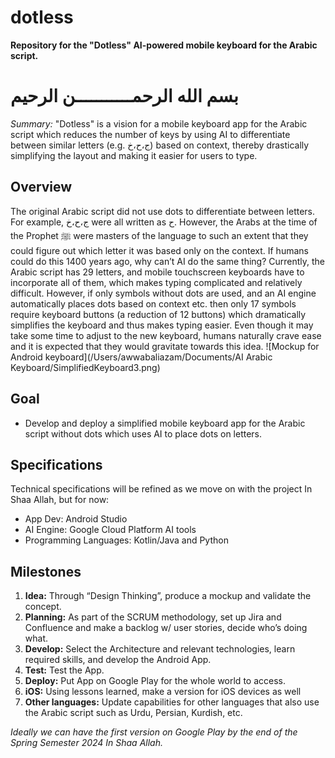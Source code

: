 # dotless
**Repository for the "Dotless" AI-powered mobile keyboard for the Arabic script.**

# بسم الله الرحمـــــــــــن الرحيم

*Summary:*
"Dotless" is a vision for a mobile keyboard app for the Arabic script which reduces the number of keys by using AI to differentiate between similar letters (e.g. ج،ح،خ) based on context, thereby drastically simplifying the layout and making it easier for users to type.

## Overview
The original Arabic script did not use dots to differentiate between letters. For example, ج،ح،خ were all written as ح. However, the Arabs at the time of the Prophet ﷺ were masters of the language to such an extent that they could figure out which letter it was based only on the context. If humans could do this 1400 years ago, why can’t AI do the same thing? Currently, the Arabic script has 29 letters, and mobile touchscreen keyboards have to incorporate all of them, which makes typing complicated and relatively difficult. However, if only symbols without dots are used, and an AI engine automatically places dots based on context etc. then only 17 symbols require keyboard buttons (a reduction of 12 buttons) which dramatically simplifies the keyboard and thus makes typing easier. Even though it may take some time to adjust to the new keyboard, humans naturally crave ease and it is expected that they would gravitate towards this idea.
![Mockup for Android keyboard](/Users/awwabaliazam/Documents/AI Arabic Keyboard/SimplifiedKeyboard3.png)

## Goal
- Develop and deploy a simplified mobile keyboard app for the Arabic script without dots which uses AI to place dots on letters.

## Specifications
Technical specifications will be refined as we move on with the project In Shaa Allah, but for now:
- App Dev: Android Studio
- AI Engine: Google Cloud Platform AI tools
- Programming Languages: Kotlin/Java and Python

## Milestones
1. **Idea:** Through “Design Thinking”, produce a mockup and validate the concept.
2. **Planning:** As part of the SCRUM methodology, set up Jira and Confluence and make a backlog w/ user stories, decide who’s doing what.
3. **Develop:** Select the Architecture and relevant technologies, learn required skills, and develop the Android App.
4. **Test:** Test the App.
5. **Deploy:** Put App on Google Play for the whole world to access.
6. **iOS:** Using lessons learned, make a version for iOS devices as well
7. **Other languages:** Update capabilities for other languages that also use the Arabic script such as Urdu, Persian, Kurdish, etc.

*Ideally we can have the first version on Google Play by the end of the Spring Semester 2024 In Shaa Allah.*
